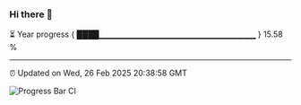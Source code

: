 ### Hi there 👋

⏳ Year progress { ████▁▁▁▁▁▁▁▁▁▁▁▁▁▁▁▁▁▁▁▁▁▁▁▁▁▁ } 15.58 %

---

⏰ Updated on Wed, 26 Feb 2025 20:38:58 GMT

![Progress Bar CI](https://github.com/IshwaranRudhara/GIT-ACTION/workflows/Progress%20Bar%20CI/badge.svg)
